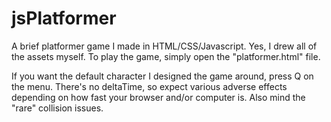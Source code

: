 # jsPlatformer
A brief platformer game I made in HTML/CSS/Javascript. Yes, I drew all of the assets myself. To play the game, simply open the "platformer.html" file.

If you want the default character I designed the game around, press Q on the menu.
There's no deltaTime, so expect various adverse effects depending on how fast your browser and/or computer is. Also mind the "rare" collision issues.
